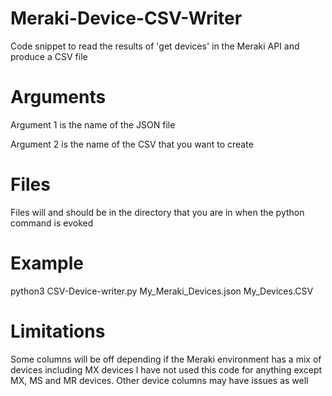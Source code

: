 # Meraki-Device-CSV-Writer
Code snippet to read the results of 'get devices' in the Meraki API and produce a CSV file

# Arguments

Argument 1 is the name of the JSON file

Argument 2 is the name of the CSV that you want to create

# Files

Files will and should be in the directory that you are in when the python command is evoked

# Example

python3 CSV-Device-writer.py My_Meraki_Devices.json My_Devices.CSV

# Limitations

Some columns will be off depending if the Meraki environment has a mix of devices including MX devices
I have not used this code for anything except MX, MS and MR devices. Other device columns may have issues as well

